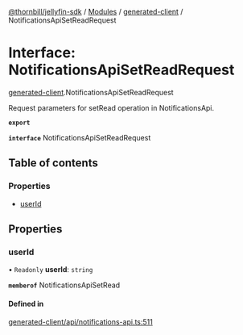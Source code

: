[@thornbill/jellyfin-sdk](../README.md) / [Modules](../modules.md) / [generated-client](../modules/generated_client.md) / NotificationsApiSetReadRequest

# Interface: NotificationsApiSetReadRequest

[generated-client](../modules/generated_client.md).NotificationsApiSetReadRequest

Request parameters for setRead operation in NotificationsApi.

**`export`**

**`interface`** NotificationsApiSetReadRequest

## Table of contents

### Properties

- [userId](generated_client.NotificationsApiSetReadRequest.md#userid)

## Properties

### userId

• `Readonly` **userId**: `string`

**`memberof`** NotificationsApiSetRead

#### Defined in

[generated-client/api/notifications-api.ts:511](https://github.com/thornbill/jellyfin-sdk-typescript/blob/21a118e/src/generated-client/api/notifications-api.ts#L511)
